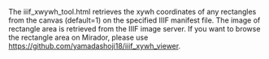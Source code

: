The iiif_xwywh_tool.html retrieves the xywh coordinates of any rectangles from the canvas (default=1) on the specified IIIF manifest file. The image of rectangle area is retrieved from the IIIF image server. 
If you want to browse the rectangle area on Mirador, please use https://github.com/yamadashoji18/iiif_xywh_viewer.
